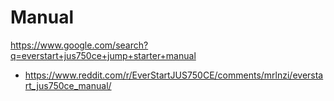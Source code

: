 # Manual
https://www.google.com/search?q=everstart+jus750ce+jump+starter+manual

- https://www.reddit.com/r/EverStartJUS750CE/comments/mrlnzi/everstart_jus750ce_manual/
